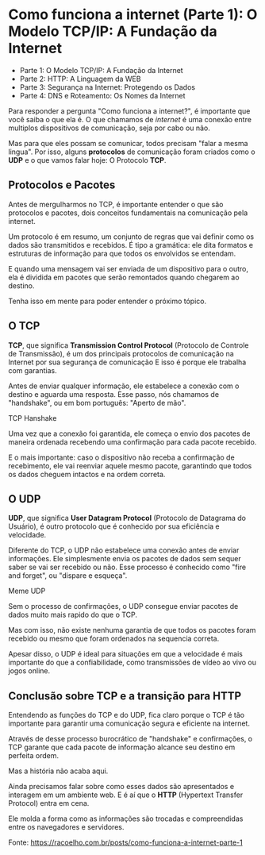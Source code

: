 # Como funciona a internet (Parte 1): O Modelo TCP/IP: A Fundação da Internet

- Parte 1: O Modelo TCP/IP: A Fundação da Internet
- Parte 2: HTTP: A Linguagem da WEB
- Parte 3: Segurança na Internet: Protegendo os Dados 
- Parte 4: DNS e Roteamento: Os Nomes da Internet  
  

Para responder a pergunta "Como funciona a internet?", é importante que você saiba o que ela é.
O que chamamos de _internet_ é uma conexão entre multiplos dispositivos de comunicação, seja por cabo ou não.

Mas para que eles possam se comunicar, todos precisam "falar a mesma lingua".
Por isso, alguns __protocolos__ de comunicação foram criados como o __UDP__ e o que vamos falar hoje: O Protocolo __TCP__.

## Protocolos e Pacotes
Antes de mergulharmos no TCP, é importante entender o que são protocolos e pacotes, dois conceitos fundamentais na comunicação pela internet.

Um protocolo é em resumo, um conjunto de regras que vai definir como os dados são transmitidos e recebidos.
É tipo a gramática: ele dita formatos e estruturas de informação para que todos os envolvidos se entendam.

E quando uma mensagem vai ser enviada de um dispositivo para o outro, ela é dividida em pacotes que serão remontados quando chegarem ao destino.

Tenha isso em mente para poder entender o próximo tópico.

## O TCP
__TCP__, que significa __Transmission Control Protocol__ (Protocolo de Controle de Transmissão), é um dos principais protocolos de comunicação na Internet por sua segurança de comunicação
E isso é porque ele trabalha com garantias.

Antes de enviar qualquer informação, ele estabelece a conexão com o destino e aguarda uma resposta.
Esse passo, nós chamamos de "handshake", ou em bom português: "Aperto de mão".

TCP Hanshake

Uma vez que a conexão foi garantida, ele começa o envio dos pacotes de maneira ordenada recebendo uma confirmação para cada pacote recebido.

E o mais importante: caso o dispositivo não receba a confirmação de recebimento, ele vai reenviar aquele mesmo pacote, garantindo que todos os dados cheguem intactos e na ordem correta.

## O UDP
__UDP__, que significa __User Datagram Protocol__ (Protocolo de Datagrama do Usuário), é outro protocolo que é conhecido por sua eficiência e velocidade.

Diferente do TCP, o UDP não estabelece uma conexão antes de enviar informações.
Ele simplesmente envia os pacotes de dados sem sequer saber se vai ser recebido ou não.
Esse processo é conhecido como "fire and forget", ou "dispare e esqueça".

Meme UDP

Sem o processo de confirmações, o UDP consegue enviar pacotes de dados muito mais rapido do que o TCP.

Mas com isso, não existe nenhuma garantia de que todos os pacotes foram recebido ou mesmo que foram ordenados na sequencia correta.

Apesar disso, o UDP é ideal para situações em que a velocidade é mais importante do que a confiabilidade, como transmissões de vídeo ao vivo ou jogos online.

## Conclusão sobre TCP e a transição para HTTP
Entendendo as funções do TCP e do UDP, fica claro porque o TCP é tão importante para garantir uma comunicação segura e eficiente na internet.

Através de desse processo burocrático de "handshake" e confirmações, o TCP garante que cada pacote de informação alcance seu destino em perfeita ordem.

Mas a história não acaba aqui.

Ainda precisamos falar sobre como esses dados são apresentados e interagem em um ambiente web.
E é aí que o __HTTP__ (Hypertext Transfer Protocol) entra em cena.

Ele molda a forma como as informações são trocadas e compreendidas entre os navegadores e servidores.

 Fonte: https://racoelho.com.br/posts/como-funciona-a-internet-parte-1